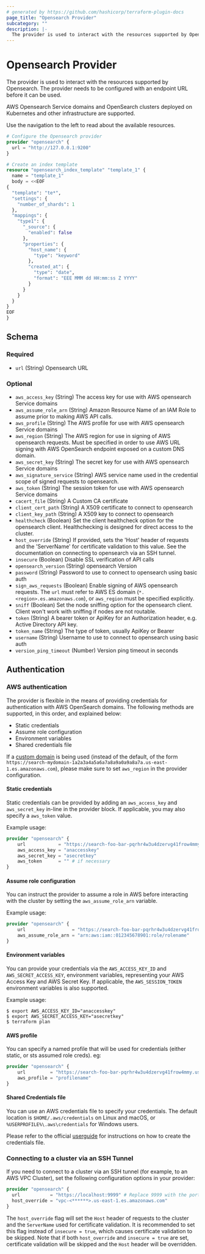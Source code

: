 ```yaml
---
# generated by https://github.com/hashicorp/terraform-plugin-docs
page_title: "Opensearch Provider"
subcategory: ""
description: |-
  The provider is used to interact with the resources supported by Opensearch.
---
```


# Opensearch Provider

The provider is used to interact with the resources supported by Opensearch.
The provider needs to be configured with an endpoint URL before it can be
used.

AWS Opensearch Service domains and OpenSearch clusters deployed on Kubernetes
and other infrastructure are supported.

Use the navigation to the left to read about the available resources.

```terraform
# Configure the Opensearch provider
provider "opensearch" {
  url = "http://127.0.0.1:9200"
}

# Create an index template
resource "opensearch_index_template" "template_1" {
  name = "template_1"
  body = <<EOF
{
  "template": "te*",
  "settings": {
    "number_of_shards": 1
  },
  "mappings": {
    "type1": {
      "_source": {
        "enabled": false
      },
      "properties": {
        "host_name": {
          "type": "keyword"
        },
        "created_at": {
          "type": "date",
          "format": "EEE MMM dd HH:mm:ss Z YYYY"
        }
      }
    }
  }
}
EOF
}
```

<!-- schema generated by tfplugindocs -->
## Schema

### Required

- `url` (String) Opensearch URL

### Optional

- `aws_access_key` (String) The access key for use with AWS opensearch Service domains
- `aws_assume_role_arn` (String) Amazon Resource Name of an IAM Role to assume prior to making AWS API calls.
- `aws_profile` (String) The AWS profile for use with AWS opensearch Service domains
- `aws_region` (String) The AWS region for use in signing of AWS opensearch requests. Must be specified in order to use AWS URL signing with AWS OpenSearch endpoint exposed on a custom DNS domain.
- `aws_secret_key` (String) The secret key for use with AWS opensearch Service domains
- `aws_signature_service` (String) AWS service name used in the credential scope of signed requests to opensearch.
- `aws_token` (String) The session token for use with AWS opensearch Service domains
- `cacert_file` (String) A Custom CA certificate
- `client_cert_path` (String) A X509 certificate to connect to opensearch
- `client_key_path` (String) A X509 key to connect to opensearch
- `healthcheck` (Boolean) Set the client healthcheck option for the opensearch client. Healthchecking is designed for direct access to the cluster.
- `host_override` (String) If provided, sets the 'Host' header of requests and the 'ServerName' for certificate validation to this value. See the documentation on connecting to opensearch via an SSH tunnel.
- `insecure` (Boolean) Disable SSL verification of API calls
- `opensearch_version` (String) opensearch Version
- `password` (String) Password to use to connect to opensearch using basic auth
- `sign_aws_requests` (Boolean) Enable signing of AWS opensearch requests. The `url` must refer to AWS ES domain (`*.<region>.es.amazonaws.com`), or `aws_region` must be specified explicitly.
- `sniff` (Boolean) Set the node sniffing option for the opensearch client. Client won't work with sniffing if nodes are not routable.
- `token` (String) A bearer token or ApiKey for an Authorization header, e.g. Active Directory API key.
- `token_name` (String) The type of token, usually ApiKey or Bearer
- `username` (String) Username to use to connect to opensearch using basic auth
- `version_ping_timeout` (Number) Version ping timeout in seconds

## Authentication

### AWS authentication

The provider is flexible in the means of providing credentials for authentication with AWS OpenSearch domains. The following methods are supported, in this order, and explained below:

- Static credentials
- Assume role configuration
- Environment variables
- Shared credentials file

If a [custom domain](https://docs.aws.amazon.com/opensearch-service/latest/developerguide/customendpoint.html) is being used (instead of the default, of the form `https://search-mydomain-1a2a3a4a5a6a7a8a9a0a9a8a7a.us-east-1.es.amazonaws.com`), please make sure to set `aws_region` in the provider configuration.

#### Static credentials

Static credentials can be provided by adding an `aws_access_key` and `aws_secret_key` in-line in the provider block. If applicable, you may also specify a `aws_token` value.

Example usage:

```tf
provider "opensearch" {
    url            = "https://search-foo-bar-pqrhr4w3u4dzervg41frow4mmy.us-east-1.es.amazonaws.com"
    aws_access_key = "anaccesskey"
    aws_secret_key = "asecretkey"
    aws_token      = "" # if necessary
}
```

#### Assume role configuration

You can instruct the provider to assume a role in AWS before interacting with the cluster by setting the `aws_assume_role_arn` variable.

Example usage:

```tf
provider "opensearch" {
    url                 = "https://search-foo-bar-pqrhr4w3u4dzervg41frow4mmy.us-east-1.es.amazonaws.com"
    aws_assume_role_arn = "arn:aws:iam::012345678901:role/rolename"
}
```

#### Environment variables

You can provide your credentials via the `AWS_ACCESS_KEY_ID` and `AWS_SECRET_ACCESS_KEY`, environment variables, representing your AWS Access Key and AWS Secret Key. If applicable, the `AWS_SESSION_TOKEN` environment variables is also supported.

Example usage:

```shell
$ export AWS_ACCESS_KEY_ID="anaccesskey"
$ export AWS_SECRET_ACCESS_KEY="asecretkey"
$ terraform plan
```

#### AWS profile

You can specify a named profile that will be used for credentials (either static, or sts assumed role creds).  eg:

```tf
provider "opensearch" {
    url         = "https://search-foo-bar-pqrhr4w3u4dzervg41frow4mmy.us-east-1.es.amazonaws.com"
    aws_profile = "profilename"
}
```

#### Shared Credentials file

You can use an AWS credentials file to specify your credentials. The default location is `$HOME/.aws/credentials` on Linux and macOS, or `%USERPROFILE%\.aws\credentials` for Windows users.

Please refer to the official [userguide](https://docs.aws.amazon.com/cli/latest/userguide/cli-config-files.html) for instructions on how to create the credentials file.

### Connecting to a cluster via an SSH Tunnel

If you need to connect to a cluster via an SSH tunnel (for example, to an AWS VPC Cluster), set the following configuration options in your provider:

```tf
provider "opensearch" {
  url           = "https://localhost:9999" # Replace 9999 with the port your SSH tunnel is running on
  host_override = "vpc-<******>.us-east-1.es.amazonaws.com"
}
```

The `host_override` flag will set the `Host` header of requests to the cluster and the `ServerName` used for certificate validation. It is recommended to set this flag instead of `insecure = true`, which causes certificate validation to be skipped. Note that if both `host_override` and `insecure = true` are set, certificate validation will be skipped and the `Host` header will be overridden.
